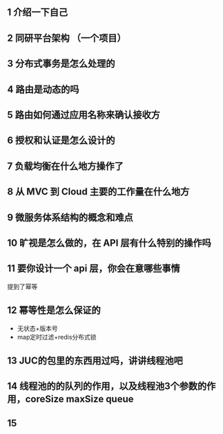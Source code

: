 

## 1 介绍一下自己

## 2 同研平台架构 （一个项目）

## 3 分布式事务是怎么处理的

## 4 路由是动态的吗

## 5 路由如何通过应用名称来确认接收方

## 6 授权和认证是怎么设计的

## 7 负载均衡在什么地方操作了

## 8 从 MVC 到 Cloud 主要的工作量在什么地方

## 9 微服务体系结构的概念和难点

## 10 旷视是怎么做的，在 API 层有什么特别的操作吗

## 11 要你设计一个 api 层，你会在意哪些事情

提到了幂等

## 12 幂等性是怎么保证的

- 无状态+版本号
- map定时过滤+redis分布式锁

## 13 JUC的包里的东西用过吗，讲讲线程池吧

## 14 线程池的的队列的作用，以及线程池3个参数的作用，coreSize maxSize queue

## 15 
